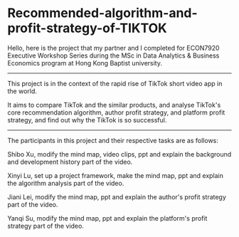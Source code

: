 # Recommended-algorithm-and-profit-strategy-of-TIKTOK

Hello, here is the project that my partner and I completed for ECON7920 Executive Workshop Series during the MSc in Data Analytics & Business Economics program at Hong Kong Baptist university.

----------------------------------------------------------------------------------------------------------------------------------------

This project is in the context of the rapid rise of TikTok short video app in the world. 

It aims to compare TikTok and the similar products, and analyse TikTok's core recommendation algorithm, author profit strategy, and platform profit strategy, and find out why the TikTok is so successful.

----------------------------------------------------------------------------------------------------------------------------------------

The participants in this project and their respective tasks are as follows:

Shibo Xu, modify the mind map, video clips, ppt and explain the background and development history part of the video.

Xinyi Lu, set up a project framework, make the mind map, ppt and explain the algorithm analysis part of the video.

Jiani Lei, modify the mind map, ppt and explain the author's profit strategy part of the video.

Yanqi Su, modify the mind map, ppt and explain the platform's profit strategy part of the video.

